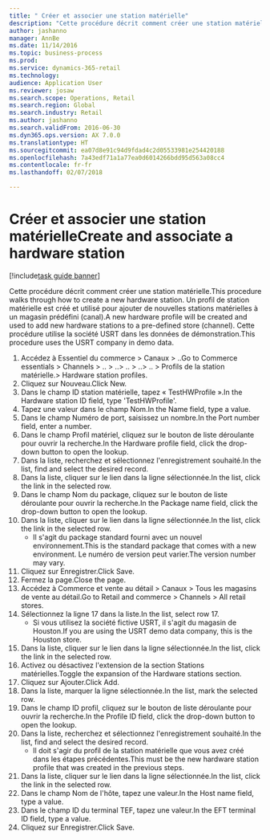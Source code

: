 ```yaml
--- 
title: " Créer et associer une station matérielle"
description: "Cette procédure décrit comment créer une station matérielle."
author: jashanno
manager: AnnBe
ms.date: 11/14/2016
ms.topic: business-process
ms.prod: 
ms.service: dynamics-365-retail
ms.technology: 
audience: Application User
ms.reviewer: josaw
ms.search.scope: Operations, Retail
ms.search.region: Global
ms.search.industry: Retail
ms.author: jashanno
ms.search.validFrom: 2016-06-30
ms.dyn365.ops.version: AX 7.0.0
ms.translationtype: HT
ms.sourcegitcommit: ea07d8e91c94d9fdad4c2d05533981e254420188
ms.openlocfilehash: 7a43edf71a1a77ea0d6014266bdd95d563a08cc4
ms.contentlocale: fr-fr
ms.lasthandoff: 02/07/2018

---
```

# <a name="create-and-associate-a-hardware-station"></a><span data-ttu-id="d55f5-103"> Créer et associer une station matérielle</span><span class="sxs-lookup"><span data-stu-id="d55f5-103">Create and associate a hardware station</span></span>

[!include[task guide banner](../includes/task-guide-banner.md)]

<span data-ttu-id="d55f5-104">Cette procédure décrit comment créer une station matérielle.</span><span class="sxs-lookup"><span data-stu-id="d55f5-104">This procedure walks through how to create a new hardware station.</span></span> <span data-ttu-id="d55f5-105">Un profil de station matérielle est créé et utilisé pour ajouter de nouvelles stations matérielles à un magasin prédéfini (canal).</span><span class="sxs-lookup"><span data-stu-id="d55f5-105">A new hardware profile will be created and used to add new hardware stations to a pre-defined store (channel).</span></span> <span data-ttu-id="d55f5-106">Cette procédure utilise la société USRT dans les données de démonstration.</span><span class="sxs-lookup"><span data-stu-id="d55f5-106">This procedure uses the USRT company in demo data.</span></span>

1. <span data-ttu-id="d55f5-107">Accédez à Essentiel du commerce > Canaux > ..</span><span class="sxs-lookup"><span data-stu-id="d55f5-107">Go to Commerce essentials > Channels > ..</span></span> <span data-ttu-id="d55f5-108">> ..</span><span class="sxs-lookup"><span data-stu-id="d55f5-108">> ..</span></span> <span data-ttu-id="d55f5-109">> ..</span><span class="sxs-lookup"><span data-stu-id="d55f5-109">> ..</span></span> <span data-ttu-id="d55f5-110">> Profils de la station matérielle.</span><span class="sxs-lookup"><span data-stu-id="d55f5-110">> Hardware station profiles.</span></span>
2. <span data-ttu-id="d55f5-111">Cliquez sur Nouveau.</span><span class="sxs-lookup"><span data-stu-id="d55f5-111">Click New.</span></span>
3. <span data-ttu-id="d55f5-112">Dans le champ ID station matérielle, tapez « TestHWProfile ».</span><span class="sxs-lookup"><span data-stu-id="d55f5-112">In the Hardware station ID field, type 'TestHWProfile'.</span></span>
4. <span data-ttu-id="d55f5-113">Tapez une valeur dans le champ Nom.</span><span class="sxs-lookup"><span data-stu-id="d55f5-113">In the Name field, type a value.</span></span>
5. <span data-ttu-id="d55f5-114">Dans le champ Numéro de port, saisissez un nombre.</span><span class="sxs-lookup"><span data-stu-id="d55f5-114">In the Port number field, enter a number.</span></span>
6. <span data-ttu-id="d55f5-115">Dans le champ Profil matériel, cliquez sur le bouton de liste déroulante pour ouvrir la recherche.</span><span class="sxs-lookup"><span data-stu-id="d55f5-115">In the Hardware profile field, click the drop-down button to open the lookup.</span></span>
7. <span data-ttu-id="d55f5-116">Dans la liste, recherchez et sélectionnez l'enregistrement souhaité.</span><span class="sxs-lookup"><span data-stu-id="d55f5-116">In the list, find and select the desired record.</span></span>
8. <span data-ttu-id="d55f5-117">Dans la liste, cliquer sur le lien dans la ligne sélectionnée.</span><span class="sxs-lookup"><span data-stu-id="d55f5-117">In the list, click the link in the selected row.</span></span>
9. <span data-ttu-id="d55f5-118">Dans le champ Nom du package, cliquez sur le bouton de liste déroulante pour ouvrir la recherche.</span><span class="sxs-lookup"><span data-stu-id="d55f5-118">In the Package name field, click the drop-down button to open the lookup.</span></span>
10. <span data-ttu-id="d55f5-119">Dans la liste, cliquer sur le lien dans la ligne sélectionnée.</span><span class="sxs-lookup"><span data-stu-id="d55f5-119">In the list, click the link in the selected row.</span></span>
    * <span data-ttu-id="d55f5-120">Il s'agit du package standard fourni avec un nouvel environnement.</span><span class="sxs-lookup"><span data-stu-id="d55f5-120">This is the standard package that comes with a new environment.</span></span> <span data-ttu-id="d55f5-121">Le numéro de version peut varier.</span><span class="sxs-lookup"><span data-stu-id="d55f5-121">The version number may vary.</span></span>  
11. <span data-ttu-id="d55f5-122">Cliquez sur Enregistrer.</span><span class="sxs-lookup"><span data-stu-id="d55f5-122">Click Save.</span></span>
12. <span data-ttu-id="d55f5-123">Fermez la page.</span><span class="sxs-lookup"><span data-stu-id="d55f5-123">Close the page.</span></span>
13. <span data-ttu-id="d55f5-124">Accédez à Commerce et vente au détail > Canaux > Tous les magasins de vente au détail.</span><span class="sxs-lookup"><span data-stu-id="d55f5-124">Go to Retail and commerce > Channels > All retail stores.</span></span>
14. <span data-ttu-id="d55f5-125">Sélectionnez la ligne 17 dans la liste.</span><span class="sxs-lookup"><span data-stu-id="d55f5-125">In the list, select row 17.</span></span>
    * <span data-ttu-id="d55f5-126">Si vous utilisez la société fictive USRT, il s'agit du magasin de Houston.</span><span class="sxs-lookup"><span data-stu-id="d55f5-126">If you are using the USRT demo data company, this is the Houston store.</span></span>  
15. <span data-ttu-id="d55f5-127">Dans la liste, cliquer sur le lien dans la ligne sélectionnée.</span><span class="sxs-lookup"><span data-stu-id="d55f5-127">In the list, click the link in the selected row.</span></span>
16. <span data-ttu-id="d55f5-128">Activez ou désactivez l'extension de la section Stations matérielles.</span><span class="sxs-lookup"><span data-stu-id="d55f5-128">Toggle the expansion of the Hardware stations section.</span></span>
17. <span data-ttu-id="d55f5-129">Cliquez sur Ajouter.</span><span class="sxs-lookup"><span data-stu-id="d55f5-129">Click Add.</span></span>
18. <span data-ttu-id="d55f5-130">Dans la liste, marquer la ligne sélectionnée.</span><span class="sxs-lookup"><span data-stu-id="d55f5-130">In the list, mark the selected row.</span></span>
19. <span data-ttu-id="d55f5-131">Dans le champ ID profil, cliquez sur le bouton de liste déroulante pour ouvrir la recherche.</span><span class="sxs-lookup"><span data-stu-id="d55f5-131">In the Profile ID field, click the drop-down button to open the lookup.</span></span>
20. <span data-ttu-id="d55f5-132">Dans la liste, recherchez et sélectionnez l'enregistrement souhaité.</span><span class="sxs-lookup"><span data-stu-id="d55f5-132">In the list, find and select the desired record.</span></span>
    * <span data-ttu-id="d55f5-133">Il doit s'agir du profil de la station matérielle que vous avez créé dans les étapes précédentes.</span><span class="sxs-lookup"><span data-stu-id="d55f5-133">This must be the new hardware station profile that was created in the previous steps.</span></span>  
21. <span data-ttu-id="d55f5-134">Dans la liste, cliquer sur le lien dans la ligne sélectionnée.</span><span class="sxs-lookup"><span data-stu-id="d55f5-134">In the list, click the link in the selected row.</span></span>
22. <span data-ttu-id="d55f5-135">Dans le champ Nom de l'hôte, tapez une valeur.</span><span class="sxs-lookup"><span data-stu-id="d55f5-135">In the Host name field, type a value.</span></span>
23. <span data-ttu-id="d55f5-136">Dans le champ ID du terminal TEF, tapez une valeur.</span><span class="sxs-lookup"><span data-stu-id="d55f5-136">In the EFT terminal ID field, type a value.</span></span>
24. <span data-ttu-id="d55f5-137">Cliquez sur Enregistrer.</span><span class="sxs-lookup"><span data-stu-id="d55f5-137">Click Save.</span></span>


